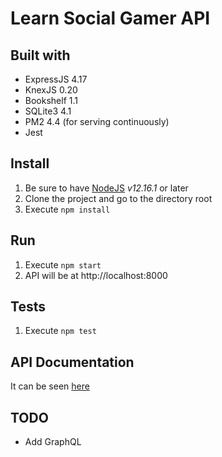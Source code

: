 # Learn Social Gamer API

## Built with

* ExpressJS 4.17
* KnexJS 0.20
* Bookshelf 1.1
* SQLite3 4.1
* PM2 4.4 (for serving continuously)
* Jest

## Install

1. Be sure to have [NodeJS](https://nodejs.org/en/) *v12.16.1* or later
2. Clone the project and go to the directory root
3. Execute `npm install`

## Run

1. Execute `npm start`
2. API will be at http://localhost:8000

## Tests

1. Execute `npm test`

## API Documentation

It can be seen [here](http://sasknot.github.io/learn-socialgamer-api/)


## TODO

* Add GraphQL